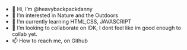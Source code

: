 - 👋 Hi, I’m @heavybackpackdanny
- 👀 I’m interested in Nature and the Outdoors
- 🌱 I’m currently learning HTML,CSS, JAVASCRIPT
- 💞️ I’m looking to collaborate on IDK, I dont feel like im good enough to collab yet.
- 📫 How to reach me, on Github

<!---
heavybackpackdanny/heavybackpackdanny is a ✨ special ✨ repository because its `README.md` (this file) appears on your GitHub profile.
You can click the Preview link to take a look at your changes.
--->
